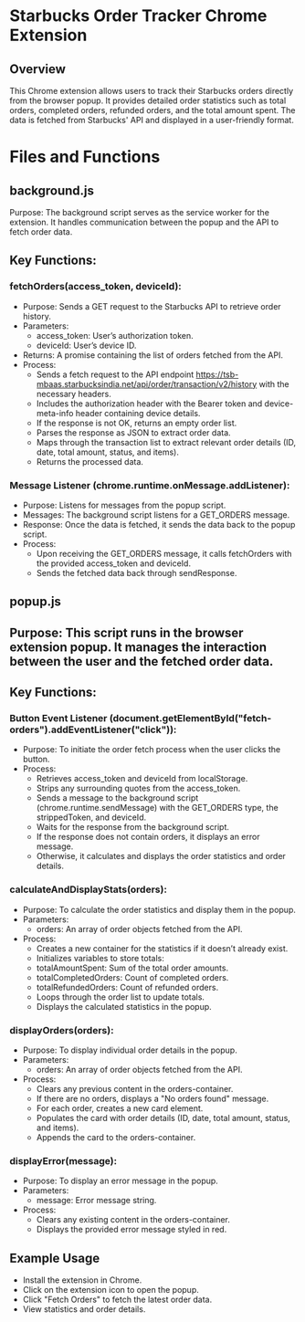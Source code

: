 # Starbucks Order Tracker Chrome Extension
## Overview
This Chrome extension allows users to track their Starbucks orders directly from the browser popup. It provides detailed order statistics such as total orders, completed orders, refunded orders, and the total amount spent. The data is fetched from Starbucks' API and displayed in a user-friendly format.

# Files and Functions
## background.js

 Purpose: The background script serves as the service worker for the extension. It handles communication between the popup and the API to fetch order data.

## Key Functions:

### fetchOrders(access_token, deviceId):

- Purpose: Sends a GET request to the Starbucks API to retrieve order history.
- Parameters:
    - access_token: User’s authorization token.
    - deviceId: User’s device ID.
- Returns: A promise containing the list of orders fetched from the API.
- Process:
    - Sends a fetch request to the API endpoint https://tsb-mbaas.starbucksindia.net/api/order/transaction/v2/history with the necessary headers.
    - Includes the authorization header with the Bearer token and device-meta-info header containing device details.
    - If the response is not OK, returns an empty order list.
    - Parses the response as JSON to extract order data.
    - Maps through the transaction list to extract relevant order details (ID, date, total amount, status, and items).
    - Returns the processed data.
### Message Listener (chrome.runtime.onMessage.addListener):

- Purpose: Listens for messages from the popup script.
- Messages: The background script listens for a GET_ORDERS message.
- Response: Once the data is fetched, it sends the data back to the popup script.
- Process:
    - Upon receiving the GET_ORDERS message, it calls fetchOrders with the provided access_token and deviceId.
    - Sends the fetched data back through sendResponse.
      
## popup.js

## Purpose: This script runs in the browser extension popup. It manages the interaction between the user and the fetched order data.

## Key Functions:

### Button Event Listener (document.getElementById("fetch-orders").addEventListener("click")):

- Purpose: To initiate the order fetch process when the user clicks the button.
- Process:
    - Retrieves access_token and deviceId from localStorage.
    - Strips any surrounding quotes from the access_token.
    - Sends a message to the background script (chrome.runtime.sendMessage) with the GET_ORDERS type, the strippedToken, and deviceId.
    - Waits for the response from the background script.
    - If the response does not contain orders, it displays an error message.
    - Otherwise, it calculates and displays the order statistics and order details.

### calculateAndDisplayStats(orders):

- Purpose: To calculate the order statistics and display them in the popup.
- Parameters:
    - orders: An array of order objects fetched from the API.
- Process:
    - Creates a new container for the statistics if it doesn’t already exist.
    - Initializes variables to store totals:
    - totalAmountSpent: Sum of the total order amounts.
    - totalCompletedOrders: Count of completed orders.
    - totalRefundedOrders: Count of refunded orders.
    - Loops through the order list to update totals.
    - Displays the calculated statistics in the popup.
### displayOrders(orders):

- Purpose: To display individual order details in the popup.
- Parameters:
    - orders: An array of order objects fetched from the API.
- Process:
    - Clears any previous content in the orders-container.
    - If there are no orders, displays a "No orders found" message.
    - For each order, creates a new card element.
    - Populates the card with order details (ID, date, total amount, status, and items).
    - Appends the card to the orders-container.
### displayError(message):

- Purpose: To display an error message in the popup.
- Parameters:
    - message: Error message string.
- Process:
    - Clears any existing content in the orders-container.
    - Displays the provided error message styled in red.
 
## Example Usage
- Install the extension in Chrome.
- Click on the extension icon to open the popup.
- Click "Fetch Orders" to fetch the latest order data.
- View statistics and order details.
